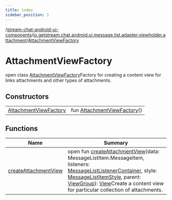 ```yaml
---
title: index
sidebar_position: 1
---
```

/[stream-chat-android-ui-components](../../index.md)/[io.getstream.chat.android.ui.message.list.adapter.viewholder.attachment](../index.md)/[AttachmentViewFactory](index.md)  
  
  
  
# AttachmentViewFactory  
open class [AttachmentViewFactory](index.md)Factory for creating a content view for links attachments and other types of attachments.  
  
## Constructors  
  
| | |
|---|---|
| <a name="io.getstream.chat.android.ui.message.list.adapter.viewholder.attachment/AttachmentViewFactory/AttachmentViewFactory/#/PointingToDeclaration/"></a>[AttachmentViewFactory](AttachmentViewFactory.md)| <a name="io.getstream.chat.android.ui.message.list.adapter.viewholder.attachment/AttachmentViewFactory/AttachmentViewFactory/#/PointingToDeclaration/"></a>fun [AttachmentViewFactory](AttachmentViewFactory.md)()|
  
  
## Functions  
  
|  Name |  Summary | 
|---|---|
| <a name="io.getstream.chat.android.ui.message.list.adapter.viewholder.attachment/AttachmentViewFactory/createAttachmentView/#com.getstream.sdk.chat.adapter.MessageListItem.MessageItem#io.getstream.chat.android.ui.message.list.adapter.MessageListListenerContainer#io.getstream.chat.android.ui.message.list.MessageListItemStyle#android.view.ViewGroup/PointingToDeclaration/"></a>[createAttachmentView](createAttachmentView.md)| <a name="io.getstream.chat.android.ui.message.list.adapter.viewholder.attachment/AttachmentViewFactory/createAttachmentView/#com.getstream.sdk.chat.adapter.MessageListItem.MessageItem#io.getstream.chat.android.ui.message.list.adapter.MessageListListenerContainer#io.getstream.chat.android.ui.message.list.MessageListItemStyle#android.view.ViewGroup/PointingToDeclaration/"></a>open fun [createAttachmentView](createAttachmentView.md)(data: MessageListItem.MessageItem, listeners: [MessageListListenerContainer](../../io.getstream.chat.android.ui.message.list.adapter/MessageListListenerContainer/index.md), style: [MessageListItemStyle](../../io.getstream.chat.android.ui.message.list/MessageListItemStyle/index.md), parent: [ViewGroup](https://developer.android.com/reference/kotlin/android/view/ViewGroup.html)): [View](https://developer.android.com/reference/kotlin/android/view/View.html)Create a content view for particular collection of attachments.|

